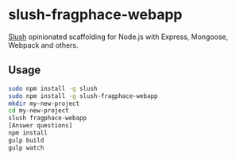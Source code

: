 # slush-fragphace-webapp
[Slush](http://slushjs.github.io/) opinionated scaffolding for Node.js with Express, Mongoose, Webpack and others.

## Usage

```bash
sudo npm install -g slush
sudo npm install -g slush-fragphace-webapp
mkdir my-new-project
cd my-new-project
slush fragphace-webapp
[Answer questions]
npm install
gulp build
gulp watch
```
